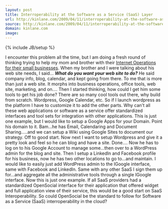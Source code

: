 ```yaml
---
layout: post
title: Interroperability at the Software as a Service (SaaS) Layer
url: http://kinlane.com/2009/04/11/interroperability-at-the-software-as-a-service-saas-layer/
source: http://kinlane.com/2009/04/11/interroperability-at-the-software-as-a-service-saas-layer/
domain: kinlane.com
image: 
---
```

{% include JB/setup %}<p><!DOCTYPE html PUBLIC "-//W3C//DTD XHTML 1.0 Transitional//EN"
    "http://www.w3.org/TR/xhtml1/DTD/xhtml1-transitional.dtd">
<html xmlns="http://www.w3.org/1999/xhtml">
  <head>
    <title></title>
  </head>
  <body>
    I encounter this problem all the time, but I am doing a fresh round of thinking trying to help my mom and brother with their <a href="http://www.kinlane.com/?p=528">Internet Operations for their
    small businesses</a>. When my brother and I were talking about his web site needs, I said... <em><strong>What do you want your web site to do?</strong></em> He said company info, blog, calendar,
    and kept going from there. To me that is more than just a web site. It morphs into business operations, office tools, web site, marketing, and on.... Then I started thinking, how could I get him
    some tools to get his job done? There are so many cool tools out there, why build from scratch. Wordpress, Google Calendar, etc. So if I launch wordpress as the platform I have to customize it to
    add the other parts. Why can't all these web applications or software as a service offer standardized interfaces and tool sets for integration with other applications. This is just one example,
    but I would like to setup a Google Apps for your Domain. Point his domain to it. Bam...he has Email, Calendaring and Document Sharing.....and we can setup a Wiki using Google Sites to document
    our strategy. Off to good start. Now next I want to setup Wordpress and give it a pretty look and feel so he can blog and have a site. Done.... Now he has to log on to his Google Account to
    manage some...then over to a WordPress admin for the blog and site. Then I setup a LinkedIn and Facebook profile for his business, now he has two other locations to go to...and maintain. I would
    like to easily just add WordPress admin to the IGoogle interface, same with Facebook and LinkedIn. Same with any other SaaS I sign them up for...and aggregate all the administrative tools through
    a single IGoogle interface. Now this is just one example. If all SaaS providers had a standardized OpenSocial interface for their application that offered widget and full application view of
    their service, this would be a good start on SaaS Interoperability. So could OpenSocial be the standard to follow for Software as a Service (SaaS) interroperability in the cloud?
  </body>
</html></p>
